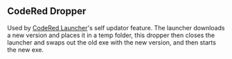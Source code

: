 ## CodeRed Dropper

Used by [CodeRed Launcher](https://github.com/CodeRedModding/CodeRed-Launcher)'s self updator feature. The launcher downloads a new version and places it in a temp folder, this dropper then closes the launcher and swaps out the old exe with the new version, and then starts the new exe.
